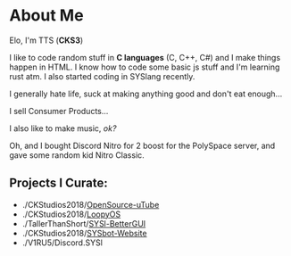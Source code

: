 # About Me
Elo, I'm TTS (**CKS3**)

I like to code random stuff in **C languages** (C, C++, C#) and I make things happen in HTML.
I know how to code some basic js stuff and I'm learning rust atm. I also started coding in SYSlang recently.

I generally hate life, suck at making anything good and don't eat enough...

I sell Consumer Products...

I also like to make music, *ok?*

Oh, and I bought Discord Nitro for 2 boost for the PolySpace server, and gave some random kid Nitro Classic.

## Projects I Curate:
- ./CKStudios2018/[OpenSource-uTube](https://github.com/CKStudios2018/OpenSource-uTube)
- ./CKStudios2018/[LoopyOS](https://github.com/CKStudios2018/LoopyOS)
- ./TallerThanShort/[SYSl-BetterGUI](https://github.com/TallerThanShort/SYSlang)
- ./CKStudios2018/[SYSbot-Website](https://github.com/CKStudios2018/syslbot)
- ./V1RU5/Discord.SYSl
